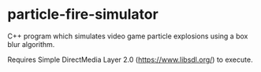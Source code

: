 # particle-fire-simulator
C++ program which simulates video game particle explosions using a box blur algorithm. 

Requires Simple DirectMedia Layer 2.0 (https://www.libsdl.org/) to execute. 
